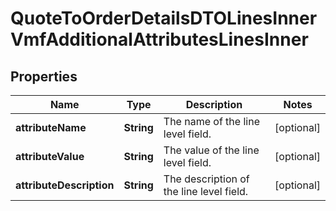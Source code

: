 

# QuoteToOrderDetailsDTOLinesInnerVmfAdditionalAttributesLinesInner


## Properties

| Name | Type | Description | Notes |
|------------ | ------------- | ------------- | -------------|
|**attributeName** | **String** | The name of the line level field. |  [optional] |
|**attributeValue** | **String** | The value of the line level field. |  [optional] |
|**attributeDescription** | **String** | The description of the line level field. |  [optional] |



